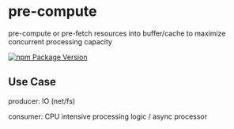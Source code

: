 # pre-compute

pre-compute or pre-fetch resources into buffer/cache to maximize concurrent processing capacity

[![npm Package Version](https://img.shields.io/npm/v/pre-compute.svg?maxAge=3600)](https://www.npmjs.com/package/pre-compute)

## Use Case
producer: IO (net/fs)

consumer: CPU intensive processing logic / async processor
